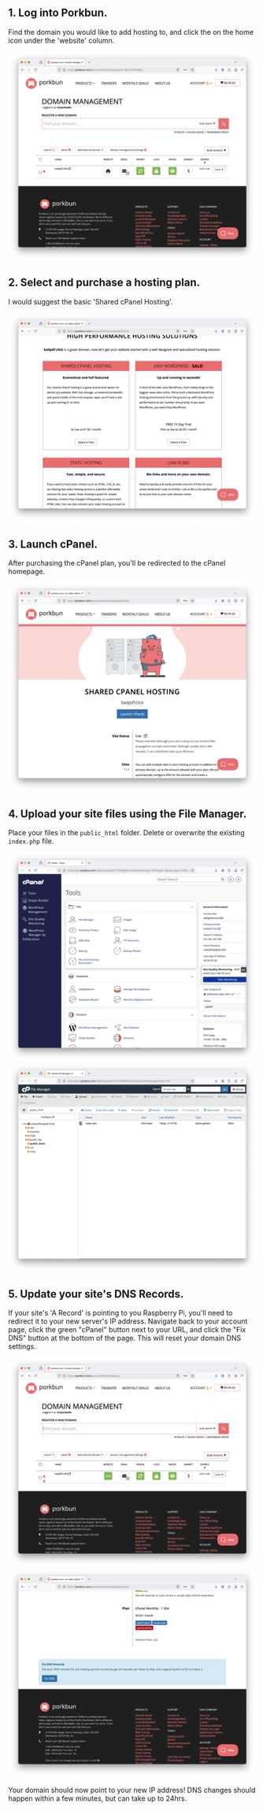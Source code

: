 ## 1. Log into Porkbun.
Find the domain you would like to add hosting to, and click the on the home icon under the 'website' column.

![](./media/hosting_1.png)

## 2. Select and purchase a hosting plan.
I would suggest the basic 'Shared cPanel Hosting'.

![](./media/hosting_2.png)

## 3. Launch cPanel.
After purchasing the cPanel plan, you'll be redirected to the cPanel homepage.

![](./media/hosting_4.png)


## 4. Upload your site files using the File Manager.
Place your files in the `public_html` folder. Delete or overwrite the existing `index.php` file.

![](./media/hosting_5.png)
![](./media/hosting_6.png)

## 5. Update your site's DNS Records.
If your site's 'A Record' is pointing to you Raspberry Pi, you'll need to redirect it to your new server's IP address. Navigate back to your account page, click the green "cPanel" button next to your URL, and click the "Fix DNS" button at the bottom of the page. This will reset your domain DNS settings.

![](./media/hosting_8.png)
![](./media/hosting_9.png)

Your domain should now point to your new IP address! DNS changes should happen within a few minutes, but can take up to 24hrs.